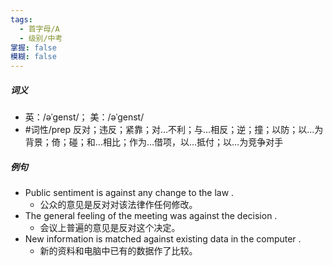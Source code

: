 ```yaml
---
tags:
  - 首字母/A
  - 级别/中考
掌握: false
模糊: false
---
```

##### 词义
- 英：/əˈɡenst/； 美：/əˈɡenst/
- #词性/prep  反对；违反；紧靠；对…不利；与…相反；逆；撞；以防；以…为背景；倚；碰；和…相比；作为…借项，以…抵付；以…为竞争对手
##### 例句
- Public sentiment is against any change to the law .
	- 公众的意见是反对对该法律作任何修改。
- The general feeling of the meeting was against the decision .
	- 会议上普遍的意见是反对这个决定。
- New information is matched against existing data in the computer .
	- 新的资料和电脑中已有的数据作了比较。
